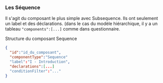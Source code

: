 ### Les Séquence

Il s'agit du composant le plus simple avec Subsequence.
Ils ont seulement un label et des déclarations. (dans le cas du modèle hiérarchique, il y a un tableau `"components":[...]` comme dans questionnaire.

Structure du composant Sequence

```json
{
  "id":"id_du_composant",
  "componentType":"Sequence"
  "label":"I - Introduction",
  "declarations":[...]
  "conditionFilter":"..."
}
```
